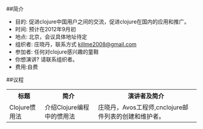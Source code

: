 
##简介

 * 目的: 促进clojure中国用户之间的交流，促进clojure在国内的应用和推广。
 * 时间: 预计在2012年9月初
 * 地点: 北京，会议具体地址待定
 * 组织者: 庄晓丹，联系方式 killme2008@gmail.com 
 * 参加者: 任何对clojure感兴趣的童鞋
 * 你想演讲? 请联系组织者。
 * 费用:自费
 

##议程

<table class="table-striped">
  <tr>
     <th>标题</th>
	 <th>简介</th>
	 <th>演讲者及简介</th>
  </tr>
  <tr>
     <td>Clojure惯用法</td>
	 <td>介绍Clojure编程中的惯用法</td>
	 <td>庄晓丹，Avos工程师,cnclojure邮件列表的创建和维护者。</td>
  </tr>
</table>





